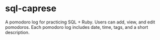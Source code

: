 # sql-caprese
A pomodoro log for practicing SQL + Ruby. 
Users can add, view, and edit pomodoros. 
Each pomodoro log includes date, time, tags, and a short description.
